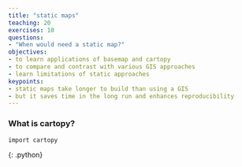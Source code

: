 ```yaml
---
title: "static maps"
teaching: 20
exercises: 10
questions:
- "When would need a static map?"
objectives:
- to learn applications of basemap and cartopy
- to compare and contrast with various GIS approaches
- learn limitations of static approaches
keypoints:
- static maps take longer to build than using a GIS 
- but it saves time in the long run and enhances reproducibility  
---
```


### What is cartopy?

~~~
import cartopy
~~~
{: .python}
